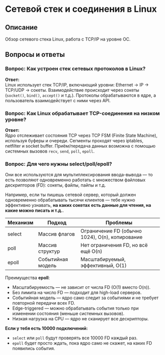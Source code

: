 # Сетевой стек и соединения в Linux

## Описание
Обзор сетевого стека Linux, работа с TCP/IP на уровне ОС.

## Вопросы и ответы

### Вопрос: Как устроен стек сетевых протоколов в Linux?
**Ответ:**  
Linux использует стек TCP/IP, включающий уровни: Ethernet → IP → TCP/UDP → сокеты. Взаимодействие происходит через сокеты (`socket()`, `bind()`, `accept()` и т.д.). Протоколы обрабатываются в ядре, а пользователь взаимодействует с ними через API.

### Вопрос: Как Linux обрабатывает TCP-соединения на низком уровне?
**Ответ:**  
Ядро отслеживает состояния TCP через TCP FSM (Finite State Machine), используя буферы и очереди. Сегменты проходят через iptables, netfilter и socket buffer. Приём/передача данных возможна с помощью системных вызовов `recv`, `send`, `poll`, `epoll`.

### Вопрос: Для чего нужны select/poll/epoll?

Они все используются для мультиплексирования ввода-вывода — то есть позволяют одновременно работать с множеством 
файловых дескрипторов (FD): сокеты, файлы, пайпы и т.д.

Например, если ты пишешь сетевой сервер, который должен одновременно обрабатывать тысячи клиентов 
— тебе нужно эффективно узнавать, **на каких сокетах есть данные для чтения, на какие можно писать и т.д.**.

| Механизм | Подход  | Проблемы| 
|----------|---------|----------|
| select   |Массив флагов	|Ограничение FD (обычно 1024), O(n), копирование |
| poll	    |Массив структур	| Нет ограничения FD, но всё ещё O(n) |
|  epoll	  | Событийная модель |	Масштабируемый, эффективный, O(1) |

Преимущества **epoll**:

- Масштабируемость — не зависит от числа FD (O(1) вместо O(n)).
- Без лимита на число FD — подходит для high-load серверов.
- Событийная модель — ядро само следит за событиями и не требует повторной передачи всех FD.
- Edge-triggered — можно обрабатывать события только при изменении состояния (меньше системных вызовов).
- Низкая нагрузка на CPU — ядро не сканирует все дескрипторы.
  
**Если у тебя есть 10000 подключений:**
- `select` или `poll` будут проверять все 10000 FD каждый раз.
- `epoll` будет просто ждать, пока ядро само не скажет, на каких FD появились события.
